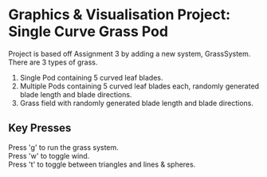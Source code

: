 # Graphics &amp; Visualisation Project: Single Curve Grass Pod
Project is based off Assignment 3 by adding a new system, GrassSystem.\
There are 3 types of grass.
1. Single Pod containing 5 curved leaf blades.
2. Multiple Pods containing 5 curved leaf blades each, randomly generated blade length and blade directions.
3. Grass field with randomly generated blade length and blade directions.

## Key Presses
Press 'g' to run the grass system.\
Press 'w' to toggle wind.\
Press 't' to toggle between triangles and lines &amp; spheres.
